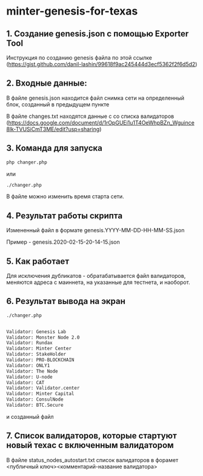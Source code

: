 # minter-genesis-for-texas

## 1. Создание genesis.json с помощью Exporter Tool

Инструкция по созданию genesis файла по этой ссылке (https://gist.github.com/danil-lashin/99618f9ac245444d3ecf5362f2f6d5d2) 

## 2. Входные данные:

В файле genesis.json находится файл снимка сети на определенный блок, созданный в предыдущем пункте

В файле changes.txt находятся данные с со списка валидаторов (https://docs.google.com/document/d/1rOpGUEi1u1T4OeWhpBZn_Wguince8lk-TVUSiCmT3ME/edit?usp=sharing)

## 3. Команда для запуска

```bash
php changer.php
```
или
```bash
./changer.php
```

В файле можно изменить время старта сети.

## 4. Результат работы скрипта

Измененный файл в формате genesis.YYYY-MM-DD-HH-MM-SS.json

Пример - genesis.2020-02-15-20-14-15.json

## 5. Как работает

Для исключения дубликатов - обратабатывается файл валидаторов, меняются адреса с маиннета, на указанные для тестнета, и наоборот.


## 6. Результат вывода на экран

```bash
./changer.php


Validator: Genesis Lab
Validator: Monster Node 2.0
Validator: Rundax
Validator: Minter Center
Validator: StakeHolder
Validator: PRO-BLOCKCHAIN
Validator: ONLY1
Validator: The Node
Validator: U-node
Validator: CAT
Validator: Validator.center
Validator: Minter Capital
Validator: ConsulNode
Validator: BTC.Secure

```

и созданный файл

## 7. Список валидаторов, которые стартуют новый техас с включенным валидатором

В файле status_nodes_autostart.txt список валидаторов в форамет <публичный ключ><space><комментарий-название валидатора>
